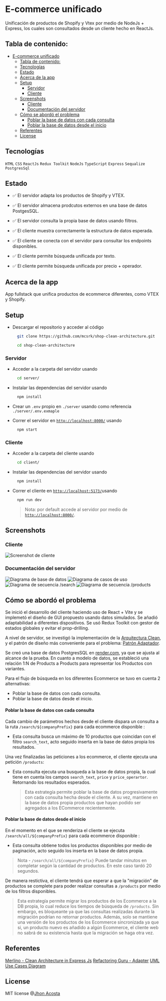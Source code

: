 # E-commerce unificado

Unificación de productos de Shopify y Vtex por medio de NodeJs + Express, los cuales son consultados desde un cliente hecho en ReactJs.

## Tabla de contenido:

- [E-commerce unificado](#e-commerce-unificado)
  - [Tabla de contenido:](#tabla-de-contenido)
  - [Tecnologías](#tecnologías)
  - [Estado](#estado)
  - [Acerca de la app](#acerca-de-la-app)
  - [Setup](#setup)
    - [Servidor](#servidor)
    - [Cliente](#cliente)
  - [Screenshots](#screenshots)
    - [Cliente](#cliente-1)
    - [Documentación del servidor](#documentación-del-servidor)
  - [Cómo se abordó el problema](#cómo-se-abordó-el-problema)
      - [Poblar la base de datos con cada consulta](#poblar-la-base-de-datos-con-cada-consulta)
      - [Poblar la base de datos desde el inicio](#poblar-la-base-de-datos-desde-el-inicio)
  - [Referentes](#referentes)
  - [License](#license)

## Tecnologías
`HTML` `CSS` `ReactJs` `Redux Toolkit` 
`NodeJs` `TypeScript` `Express` `Sequalize` `PostgresSql` 

## Estado

- ✅ El servidor adapta los productos de Shopify y VTEX.
- ✅ El servidor almacena prodcutos externos en una base de datos PostgesSQL.
- ✅ El servidor consulta la propia base de datos usando filtros.
 
- ✅ El cliente muestra correctamente la estructura de datos esperada.
- ✅ El cliente se conecta con el servidor para consultar los endpoints disponibles.
- ✅ El cliente permite búsqueda unificada por texto.
- ✅ El cliente permite búsqueda unificada por precio + operador.

## Acerca de la app
App fullstack que unifica productos de ecommerce diferentes, como VTEX y Shopify. 

## Setup

- Descargar el repositorio y acceder al código
  ```sh
    git clone https://github.com/mcsrk/shop-clean-architecture.git
  ``` 
  ```sh
    cd shop-clean-architecture
  ``` 
### Servidor
- Acceder a la carpeta del servidor usando 
  ```sh
    cd server/
  ```  
- Instalar las dependencias del servidor usando 
  ```sh
    npm install
  ```  
- Crear un `.env` propio en `./server` usando como referencia `./server/.env.exmaple`  
 
- Correr el servidor en  [`http://localhost:8000/`](http://localhost:8000/) usando  
  ```sh
    npm start
  ```  

### Cliente
- Acceder a la carpeta del cliente usando 
  ```sh
    cd client/
  ```  
- Instalar las dependencias del servidor usando 
  ```sh
    npm install
  ```  
- Correr el cliente en  [`http://localhost:5173/`](http://localhost:5173/)usando  
  ```sh
    npm run dev
  ```  
  > Nota:   por default accede al servidor por medio de [`http://localhost:8000/`](http://localhost:8000/).

## Screenshots
### Cliente
![Screenshot de cliente](client/public//Screenshot_de_busqeuda.JPG)

### Documentación del servidor
![Diagrama de base de datos](server/docs/Diagrama%20ER%20de%20base%20de%20datos.png)
![Diagrama de casos de uso](server/docs/Diagrama%20de%20casos%20de%20uso.png)
![Diagrama de secuencia /search](server/docs/Diagrama%20de%20secuencia%20-%20Search.png)
![Diagrama de secuencia /products](server/docs/Diagrama%20de%20secuencia%20-%20Products.png)
 

## Cómo se abordó el problema

Se inició el desarrollo del cliente haciendo uso de React + Vite y se implemetó el diseño de GUI propuesto usando datos simulados. Se añadió adaptabilidad a diferentes dispositivos. Se usó Redux Toolkit con gestor de estados globales y evitar el prop-drilling.

A nivel de servidor, se investigó la implementación de la [Arquitectura Clean](https://merlino.agency/blog/clean-architecture-in-express-js-applications), y el patrón de diseño más conveniente para el problema: [Patrón Adaptador](https://refactoring.guru/design-patterns/adapter). 

Se creó una base de datos PostgresSQL en [render.com](https://render.com/), ya que  se ajusta al alcance de la prueba. En cuanto a modelo de datos, se estableció una relación 1:N de Products a Products para representar los Productos con variantes.

Para el flujo de búsqueda en los diferentes Ecommerce se tuvo en cuenta 2 alternativas: 
- Poblar la base de datos con cada consulta.
- Poblar la base de datos desde el inicio.

#### Poblar la base de datos con cada consulta
Cada cambio de parámetros hechos desde el cliente dispara un consulta a la ruta `/search/${companyPrefix}` para cada ecommerce disponible : 
- Esta consulta busca un máximo de 10 productos que coincidan con el filtro `search_text`, acto seguido inserta en la base de datos propia los resultados.

Una vez finalizadas las peticiones a los ecommerce, el cliente ejecuta una petición `/products`:
- Esta consulta ejecuta una busqueda a la base de datos propia, la cual tiene en cuenta los campos `search_text`, `price` y `price_operartor`. Retornando los resultados esperados. 

  > Esta estrategía permite poblar la base de datos progresivamente con cada consulta hecha desde el cliente. A su vez, mantiene en la base de datos propia productos que hayan podido ser agregados a los  ECommerce recientemente.
  
#### Poblar la base de datos desde el inicio

En el momento en el que se renderiza el cliente se ejecuta `/search/all/${companyPrefix}` para cada ecommerce disponible : 
- Esta consulta obtiene todos los productos disponibles por medio de paginación, acto seguido los inserta en la base de datos propia. 
 > Nota - `/search/all/${companyPrefix}` Puede tandar minutos en completar según la cantidad de productos. En este caso tardó 20 segundos.

De manera restictiva, el cliente tendrá que esperar a que la "migración" de productos se complete para poder realizar consultas a `/products` por medio de los filtros disponibles. 

  > Esta estrategía permite migrar los productos de los Ecommerce a la DB propia, lo cual reduce los tiempos de búsqueda de `/products`. Sin embargo, es bloqueante ya que las consultas realizadas durante la migración podrían no retornar productos. 
  Además, solo se mantiene una versión de los productos de los Ecommerce sincronizada ya que si, un producto nuevo es añadido a algún Ecommerce, el cliente web no sabrá de su existencia hasta que la migración se haga otra vez.


## Referentes

[Merlino - Clean Architecture in Express Js](https://merlino.agency/blog/clean-architecture-in-express-js-applications)
[Refactoring Guru - Adapter](https://refactoring.guru/design-patterns/adapter)
[UML Use Cases Diagram](https://www.youtube.com/watch?v=zid-MVo7M-E)


## License

MIT license @[Jhon Acosta](https://www.github.com/mcsrk)
